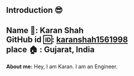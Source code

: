 ## Introduction :sunglasses:
**Name :name_badge:**:    Karan Shah
<br>
**GitHub id :id:**: [karanshah1561998 ](https://github.com/karanshah1561998)
<br>
**place :house:** : Gujarat, India
---
**About me:**
Hey, I am Karan. I am an Engineer.

